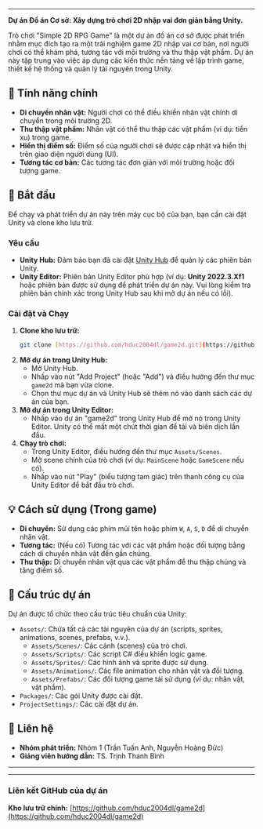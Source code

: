 
---

**Dự án Đồ án Cơ sở: Xây dựng trò chơi 2D nhập vai đơn giản bằng Unity.**

Trò chơi "Simple 2D RPG Game" là một dự án đồ án cơ sở được phát triển nhằm mục đích tạo ra một trải nghiệm game 2D nhập vai cơ bản, nơi người chơi có thể khám phá, tương tác với môi trường và thu thập vật phẩm. Dự án này tập trung vào việc áp dụng các kiến thức nền tảng về lập trình game, thiết kế hệ thống và quản lý tài nguyên trong Unity.

## 🌟 Tính năng chính

* **Di chuyển nhân vật:** Người chơi có thể điều khiển nhân vật chính di chuyển trong môi trường 2D.
* **Thu thập vật phẩm:** Nhân vật có thể thu thập các vật phẩm (ví dụ: tiền xu) trong game.
* **Hiển thị điểm số:** Điểm số của người chơi sẽ được cập nhật và hiển thị trên giao diện người dùng (UI).
* **Tương tác cơ bản:** Các tương tác đơn giản với môi trường hoặc đối tượng game.

## 🚀 Bắt đầu

Để chạy và phát triển dự án này trên máy cục bộ của bạn, bạn cần cài đặt Unity và clone kho lưu trữ.

### Yêu cầu

* **Unity Hub:** Đảm bảo bạn đã cài đặt [Unity Hub](https://unity.com/download) để quản lý các phiên bản Unity.
* **Unity Editor:** Phiên bản Unity Editor phù hợp (ví dụ: **Unity 2022.3.Xf1** hoặc phiên bản được sử dụng để phát triển dự án này. Vui lòng kiểm tra phiên bản chính xác trong Unity Hub sau khi mở dự án nếu có lỗi).

### Cài đặt và Chạy

1.  **Clone kho lưu trữ:**
    ```bash
    git clone [https://github.com/hduc2004dl/game2d.git](https://github.com/hduc2004dl/game2d.git)
    ```
2.  **Mở dự án trong Unity Hub:**
    * Mở Unity Hub.
    * Nhấp vào nút "Add Project" (hoặc "Add") và điều hướng đến thư mục `game2d` mà bạn vừa clone.
    * Chọn thư mục dự án và Unity Hub sẽ thêm nó vào danh sách các dự án của bạn.
3.  **Mở dự án trong Unity Editor:**
    * Nhấp vào dự án "game2d" trong Unity Hub để mở nó trong Unity Editor. Unity có thể mất một chút thời gian để tải và biên dịch lần đầu.
4.  **Chạy trò chơi:**
    * Trong Unity Editor, điều hướng đến thư mục `Assets/Scenes`.
    * Mở scene chính của trò chơi (ví dụ: `MainScene` hoặc `GameScene` nếu có).
    * Nhấp vào nút "Play" (biểu tượng tam giác) trên thanh công cụ của Unity Editor để bắt đầu trò chơi.

## 💡 Cách sử dụng (Trong game)

* **Di chuyển:** Sử dụng các phím mũi tên hoặc phím `W`, `A`, `S`, `D` để di chuyển nhân vật.
* **Tương tác:** (Nếu có) Tương tác với các vật phẩm hoặc đối tượng bằng cách di chuyển nhân vật đến gần chúng.
* **Thu thập:** Di chuyển nhân vật qua các vật phẩm để thu thập chúng và tăng điểm số.

## 📂 Cấu trúc dự án

Dự án được tổ chức theo cấu trúc tiêu chuẩn của Unity:

* `Assets/`: Chứa tất cả các tài nguyên của dự án (scripts, sprites, animations, scenes, prefabs, v.v.).
    * `Assets/Scenes/`: Các cảnh (scenes) của trò chơi.
    * `Assets/Scripts/`: Các script C# điều khiển logic game.
    * `Assets/Sprites/`: Các hình ảnh và sprite được sử dụng.
    * `Assets/Animations/`: Các file animation cho nhân vật và đối tượng.
    * `Assets/Prefabs/`: Các đối tượng game tái sử dụng (ví dụ: nhân vật, vật phẩm).
* `Packages/`: Các gói Unity được cài đặt.
* `ProjectSettings/`: Các cài đặt dự án.

## 📧 Liên hệ

* **Nhóm phát triển:** Nhóm 1 (Trần Tuấn Anh, Nguyễn Hoàng Đức)
* **Giảng viên hướng dẫn:** TS. Trịnh Thanh Bình

---



---

### Liên kết GitHub của dự án

**Kho lưu trữ chính:** [https://github.com/hduc2004dl/game2d](https://github.com/hduc2004dl/game2d)
